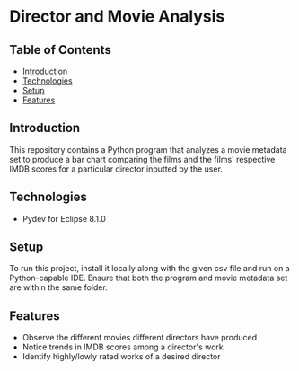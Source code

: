 # Director and Movie Analysis
## Table of Contents
- [Introduction](#introduction)
- [Technologies](#technologies)
- [Setup](#setup)
- [Features](#features)

## Introduction
This repository contains a Python program that analyzes a movie metadata set to produce a bar chart comparing the films and the films' respective IMDB scores for a particular director inputted by the user. 

## Technologies
- Pydev for Eclipse 8.1.0

## Setup
To run this project, install it locally along with the given csv file and run on a Python-capable IDE. Ensure that both the program and movie metadata set are within the same folder.

## Features
- Observe the different movies different directors have produced
- Notice trends in IMDB scores among a director's work
- Identify highly/lowly rated works of a desired director
